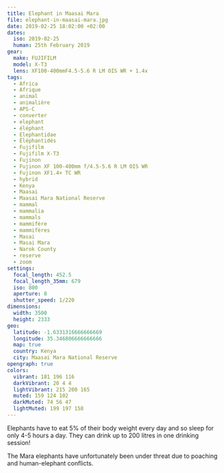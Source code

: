 ```yaml
---
title: Elephant in Maasai Mara
file: elephant-in-maasai-mara.jpg
date: 2019-02-25 18:02:00 +02:00
dates:
  iso: 2019-02-25
  human: 25th February 2019
gear:
  make: FUJIFILM
  model: X-T3
  lens: XF100-400mmF4.5-5.6 R LM OIS WR + 1.4x
tags:
  - Africa
  - Afrique
  - animal
  - animalière
  - APS-C
  - converter
  - elephant
  - éléphant
  - Elephantidae
  - Éléphantidés
  - Fujifilm
  - Fujifilm X-T3
  - Fujinon
  - Fujinon XF 100-400mm f/4.5-5.6 R LM OIS WR
  - Fujinon XF1.4× TC WR
  - hybrid
  - Kenya
  - Maasai
  - Maasai Mara National Reserve
  - mammal
  - mammalia
  - mammals
  - mammifère
  - mammifères
  - Masai
  - Masai Mara
  - Narok County
  - reserve
  - zoom
settings:
  focal_length: 452.5
  focal_length_35mm: 679
  iso: 800
  aperture: 8
  shutter_speed: 1/220
dimensions:
  width: 3500
  height: 2333
geo:
  latitude: -1.6331316666666669
  longitude: 35.346806666666666
  map: true
  country: Kenya
  city: Maasai Mara National Reserve
opengraph: true
colors:
  vibrant: 181 196 116
  darkVibrant: 20 4 4
  lightVibrant: 215 200 165
  muted: 159 124 102
  darkMuted: 74 56 47
  lightMuted: 199 197 158
---
```


Elephants have to eat 5% of their body weight every day and so sleep for only 4-5 hours a day. They can drink up to 200 litres in one drinking session!

The Mara elephants have unfortunately been under threat due to poaching and human-elephant conflicts.
